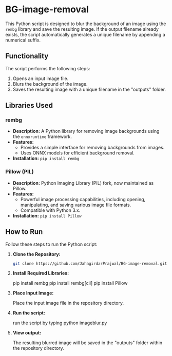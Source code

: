# BG-image-removal
This Python script is designed to blur the background of an image using the `rembg` library and save the resulting image. If the output filename already exists, the script automatically generates a unique filename by appending a numerical suffix.

## Functionality

The script performs the following steps:
1. Opens an input image file.
2. Blurs the background of the image.
3. Saves the resulting image with a unique filename in the "outputs" folder.

## Libraries Used

### rembg
- **Description:** A Python library for removing image backgrounds using the `onnxruntime` framework.
- **Features:** 
  - Provides a simple interface for removing backgrounds from images.
  - Uses ONNX models for efficient background removal.
- **Installation:** `pip install rembg`

### Pillow (PIL)
- **Description:** Python Imaging Library (PIL) fork, now maintained as Pillow.
- **Features:** 
  - Powerful image processing capabilities, including opening, manipulating, and saving various image file formats.
  - Compatible with Python 3.x.
- **Installation:** `pip install Pillow`

## How to Run

Follow these steps to run the Python script:

1. **Clone the Repository:** 
   ```bash
   git clone https://github.com/JahagirdarPrajwal/BG-image-removal.git

2. **Install Required Libraries:**
   
   pip install rembg 
   pip install rembg[cil]
   pip install Pillow

3. **Place Input Image:**
   
   Place the input image file in the repository directory. 

4. **Run the script:**
   
   run the script by typing python imageblur.py 

5. **View output:**

   The resulting blurred image will be saved in the "outputs" folder within the repository directory.       
   